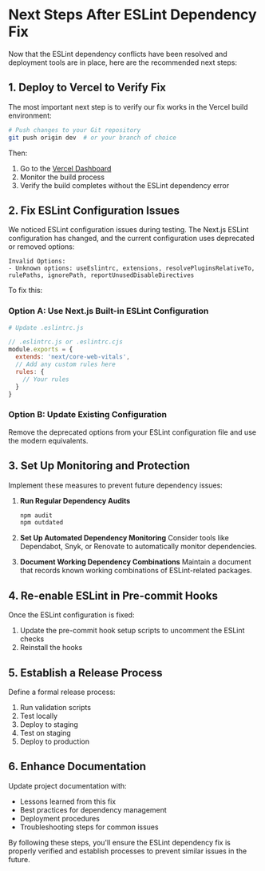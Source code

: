 # Next Steps After ESLint Dependency Fix

Now that the ESLint dependency conflicts have been resolved and deployment tools are in place, here are the recommended next steps:

## 1. Deploy to Vercel to Verify Fix

The most important next step is to verify our fix works in the Vercel build environment:

```bash
# Push changes to your Git repository
git push origin dev  # or your branch of choice
```

Then:
1. Go to the [Vercel Dashboard](https://vercel.com/dashboard)
2. Monitor the build process
3. Verify the build completes without the ESLint dependency error

## 2. Fix ESLint Configuration Issues

We noticed ESLint configuration issues during testing. The Next.js ESLint configuration has changed, and the current configuration uses deprecated or removed options:

```
Invalid Options:
- Unknown options: useEslintrc, extensions, resolvePluginsRelativeTo, rulePaths, ignorePath, reportUnusedDisableDirectives
```

To fix this:

### Option A: Use Next.js Built-in ESLint Configuration
```bash
# Update .eslintrc.js
```

```js
// .eslintrc.js or .eslintrc.cjs
module.exports = {
  extends: 'next/core-web-vitals',
  // Add any custom rules here
  rules: {
    // Your rules
  }
}
```

### Option B: Update Existing Configuration
Remove the deprecated options from your ESLint configuration file and use the modern equivalents.

## 3. Set Up Monitoring and Protection

Implement these measures to prevent future dependency issues:

1. **Run Regular Dependency Audits**
   ```bash
   npm audit
   npm outdated
   ```

2. **Set Up Automated Dependency Monitoring**
   Consider tools like Dependabot, Snyk, or Renovate to automatically monitor dependencies.

3. **Document Working Dependency Combinations**
   Maintain a document that records known working combinations of ESLint-related packages.

## 4. Re-enable ESLint in Pre-commit Hooks

Once the ESLint configuration is fixed:

1. Update the pre-commit hook setup scripts to uncomment the ESLint checks
2. Reinstall the hooks

## 5. Establish a Release Process

Define a formal release process:
1. Run validation scripts
2. Test locally
3. Deploy to staging
4. Test on staging
5. Deploy to production

## 6. Enhance Documentation

Update project documentation with:
- Lessons learned from this fix
- Best practices for dependency management
- Deployment procedures
- Troubleshooting steps for common issues

By following these steps, you'll ensure the ESLint dependency fix is properly verified and establish processes to prevent similar issues in the future.
